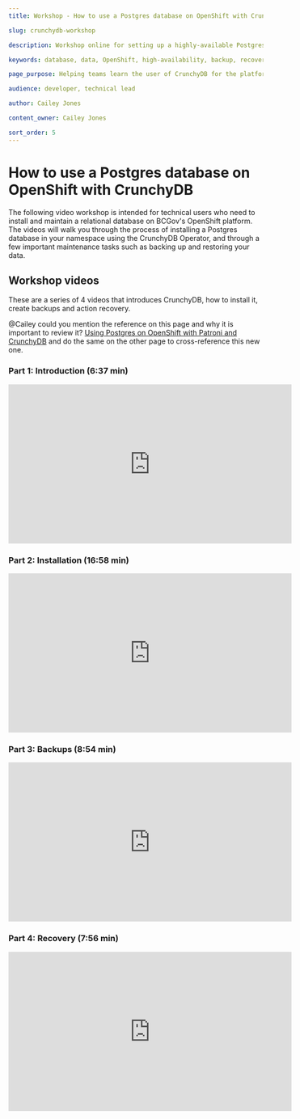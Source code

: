 ```yaml
---
title: Workshop - How to use a Postgres database on OpenShift with CrunchyDB

slug: crunchydb-workshop

description: Workshop online for setting up a highly-available Postgres database on the OpenShift platform using the Postgres Operator by CrunchyDB.

keywords: database, data, OpenShift, high-availability, backup, recovery, crunchy, crunchydb, postgres, postgresql

page_purpose: Helping teams learn the user of CrunchyDB for the platform and their applications 

audience: developer, technical lead

author: Cailey Jones

content_owner: Cailey Jones

sort_order: 5
---
```


# How to use a Postgres database on OpenShift with CrunchyDB

The following video workshop is intended for technical users who need to install and maintain a relational database on BCGov's OpenShift platform. The videos will walk you through the process of installing a Postgres database in your namespace using the CrunchyDB Operator, and through a few important maintenance tasks such as backing up and restoring your data. 

## Workshop videos

These are a series of 4 videos that introduces CrunchyDB, how to install it, create backups and action recovery. 

@Cailey could you mention the reference on this page and why it is important to review it?  [Using Postgres on OpenShift with Patroni and CrunchyDB](../database-and-api-management/postgres-how-to.md#crunchydb-architecture) and do the same on the other page to cross-reference this new one.

### Part 1: Introduction (6:37 min) 

<iframe width="560" height="315" src="https://www.youtube.com/embed/z4-LXybx6sk?si=er5z0-rJAOTOxb8j" title="YouTube video player" frameborder="0" allow="accelerometer; autoplay; clipboard-write; encrypted-media; gyroscope; picture-in-picture; web-share" referrerpolicy="strict-origin-when-cross-origin" allowfullscreen></iframe>

### Part 2: Installation (16:58 min)

<iframe width="560" height="315" src="https://www.youtube.com/embed/795WJ6tIBGg?si=DSiArN_xu_wkxrSK" title="YouTube video player" frameborder="0" allow="accelerometer; autoplay; clipboard-write; encrypted-media; gyroscope; picture-in-picture; web-share" referrerpolicy="strict-origin-when-cross-origin" allowfullscreen></iframe>

### Part 3: Backups (8:54 min)

<iframe width="560" height="315" src="https://www.youtube.com/embed/8PY6DD7QbNQ?si=k5YqqctyU4tM-KcA" title="YouTube video player" frameborder="0" allow="accelerometer; autoplay; clipboard-write; encrypted-media; gyroscope; picture-in-picture; web-share" referrerpolicy="strict-origin-when-cross-origin" allowfullscreen></iframe>

### Part 4: Recovery (7:56 min)

<iframe width="560" height="315" src="https://www.youtube.com/embed/qRD9tLL4iew?si=K-zRdpi79d-0QZPV" title="YouTube video player" frameborder="0" allow="accelerometer; autoplay; clipboard-write; encrypted-media; gyroscope; picture-in-picture; web-share" referrerpolicy="strict-origin-when-cross-origin" allowfullscreen></iframe>

